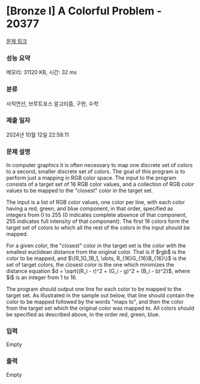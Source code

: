 # [Bronze I] A Colorful Problem - 20377 

[문제 링크](https://www.acmicpc.net/problem/20377) 

### 성능 요약

메모리: 31120 KB, 시간: 32 ms

### 분류

사칙연산, 브루트포스 알고리즘, 구현, 수학

### 제출 일자

2024년 10월 12일 22:59:11

### 문제 설명

<p>In computer graphics it is often necessary to map one discrete set of colors to a second, smaller discrete set of colors. The goal of this program is to perform just a mapping in RGB color space. The input to the program consists of a target set of 16 RGB color values, and a collection of RGB color values to be mapped to the "closest" color in the target set.</p>

<p>The input is a list of RGB color values, one color per line, with each color having a red, green, and blue component, in that order, specified as integers from 0 to 255 (0 indicates complete absence of that component, 255 indicates full intensity of that component). The first 16 colors form the target set of colors to which all the rest of the colors in the input should be mapped.</p>

<p>For a given color, the "closest" color in the target set is the color with the smallest euclidean distance from the original color. That is if $rgb$ is the color to be mapped, and $\{R_1G_1B_1, \dots, R_{16}G_{16}B_{16}\}$ is the set of target colors, the closest color is the one which minimizes the distance equation $d = \sqrt{(R_i - r)^2 + (G_i - g)^2 + (B_i - b)^2}$, where $i$ is an integer from 1 to 16.</p>

<p>The program should output one line for each color to be mapped to the target set. As illustrated in the sample out below, that line should contain the color to be mapped followed by the words "maps to", and then the color from the target set which the original color was mapped to. All colors should be specified as described above, in the order red, green, blue.</p>

### 입력 

 Empty

### 출력 

 Empty


